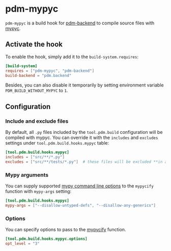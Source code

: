 # pdm-mypyc

`pdm-mypyc` is a build hook for [pdm-backend](https://github.com/pdm-project/pdm-backend) to compile source files with
[mypyc](https://mypyc.readthedocs.io/).

## Activate the hook

To enable the hook, simply add it to the `build-system.requires`:

```toml
[build-system]
requires = ["pdm-mypyc", "pdm-backend"]
build-backend = "pdm.backend"
```

Besides, you can also disable it temporarily by setting environment variable `PDM_BUILD_WITHOUT_MYPYC` to `1`.

## Configuration

### Include and exclude files

By default, all `.py` files included by the `tool.pdm.build` configuration will be compiled with mypyc. You can override
it with the `includes` and `excludes` settings under `tool.pdm.build.hooks.mypyc` table:

```toml
[tool.pdm.build.hooks.mypyc]
includes = ["src/**/*.py"]
excludes = ["src/**/tests/*.py"]  # these files will be excluded **in addition to** the excluded files in the build config
```

### Mypy arguments

You can supply supported [mypy command line options](https://mypy.readthedocs.io/en/stable/command_line.html) to the `mypycify` function with `mypy-args` setting:

```toml
[tool.pdm.build.hooks.mypyc]
mypy-args = ["--disallow-untyped-defs", "--disallow-any-generics"]
```

### Options

You can specify options to pass to the [mypycify](https://github.com/python/mypy/blob/v0.930/mypyc/build.py#L429) function.

```toml
[tool.pdm.build.hooks.mypyc.options]
opt_level = "3"
```
